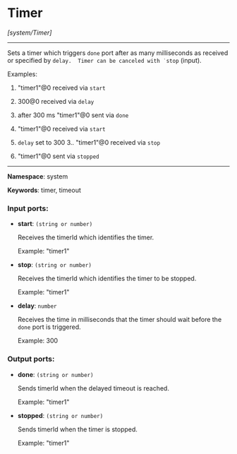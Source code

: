 # Timer

_[system/Timer]_

---

Sets a timer which triggers `done` port after as many milliseconds as received or specified by `delay.  Timer can be canceled with ˙stop` (input).

Examples:
1. "timer1"@0 received via `start`
2. 300@0 received via `delay`
3. after 300 ms "timer1"@0 sent via `done`

1. "timer1"@0 received via `start`
2. `delay` set to 300
3.. "timer1"@0 received via `stop`
4. "timer1"@0 sent via `stopped`


---

__Namespace__: system

__Keywords__: timer, timeout

### Input ports:

* __start__: ` (string or number) `

    Receives the timerId which identifies the timer.
    
    Example:
    "timer1"


* __stop__: ` (string or number) `

    Receives the timerId which identifies the timer to be stopped.
    
    
    Example:
    "timer1"


* __delay__: ` number `

    Receives the time in milliseconds that the timer should wait before the `done` port is triggered.
    
    Example: 
    300

### Output ports:

* __done__: ` (string or number) `

    Sends timerId when the delayed timeout is reached.
    
    Example:
    "timer1" 


* __stopped__: ` (string or number) `

    Sends timerId when the timer is stopped.
    
    Example:
    "timer1" 


